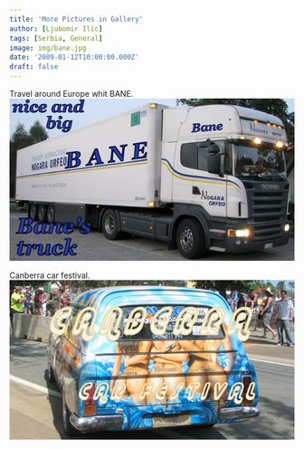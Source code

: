 ```yaml
---
title: 'More Pictures in Gallery'
author: [Ljubomir Ilic]
tags: [Serbia, General]
image: img/bane.jpg
date: '2009-01-12T10:00:00.000Z'
draft: false
---
```


Travel around Europe whit BANE.
[![img](img/img-6394.jpg)](https://picasaweb.google.com/116722993080592421923/TRAVELAroundEUROPE)

Canberra car festival.
[![img](img/samernats-09.jpg)](https://picasaweb.google.com/116722993080592421923/Summernats2009)

